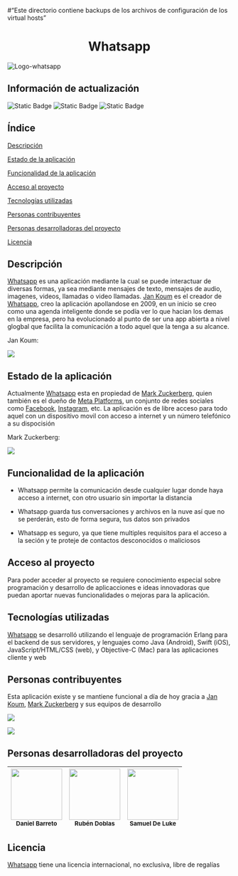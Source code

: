#“Este directorio contiene backups de los archivos de configuración de los virtual hosts”

<h1 align="center">Whatsapp</h1>

![Logo-whatsapp](https://github.com/user-attachments/assets/3dcacd5e-03ce-44c5-9da9-2f742e14cfcd)

<h2>Información de actualización</h2>

![Static Badge](https://img.shields.io/badge/Lincencia-Whatsapp-red)
![Static Badge](https://img.shields.io/badge/Versi%C3%B3n-v23.42.7-green)
![Static Badge](https://img.shields.io/badge/Fecha-22%2F09%2F2025-blue)

<h2>Índice</h2>

[Descripción](#descripción)

[Estado de la aplicación](#estado-de-la-aplicación)

[Funcionalidad de la aplicación](#funcionalidad-de-la-aplicación)

[Acceso al proyecto](#acceso-al-proyecto)

[Tecnologías utilizadas](#tecnologías-utilizadas)

[Personas contribuyentes](#personas-contribuyentes)

[Personas desarrolladoras del proyecto](#personas-desarrolladoras-del-proyecto)

[Licencia](#licencia)

## Descripción

<a href="https://es.wikipedia.org/wiki/WhatsApp">Whatsapp</a> es una aplicación mediante la cual se puede interactuar de diversas formas, ya sea mediante mensajes de texto, mensajes de audio, imagenes, videos, llamadas o video llamadas. <a href="https://es.wikipedia.org/wiki/Jan_Koum">Jan Koum</a> es el creador de <a href="https://es.wikipedia.org/wiki/WhatsApp">Whatsapp</a>, creo la aplicación apollandose en 2009, en un inicio se creo como una agenda inteligente donde se podía ver lo que hacian los demas en la empresa, pero ha evolucionado al punto de ser una app abierta a nivel glogbal que facilita la comunicación a todo aquel que la tenga a su alcance.

<p>Jan Koum:</p>
<a href="https://es.wikipedia.org/wiki/Jan_Koum">
  <img src="https://github.com/user-attachments/assets/b8c95dff-a226-45f0-b7a4-38d3d0cf3dae">
</a>

## Estado de la aplicación

Actualmente <a href="https://es.wikipedia.org/wiki/WhatsApp">Whatsapp</a> esta en propiedad de <a href="https://es.wikipedia.org/wiki/Mark_Zuckerberg">Mark Zuckerberg</a>, quien también es el dueño de <a href="https://es.wikipedia.org/wiki/Meta_Platforms">Meta Platforms</a>, un conjunto de redes sociales como <a href="https://es.wikipedia.org/wiki/Facebook">Facebook</a>, <a href="https://es.wikipedia.org/wiki/Instagram">Instagram</a>, etc. La aplicación es de libre acceso para todo aquel con un dispositivo movil con acceso a internet y un número telefónico a su dispocisión

<p>Mark Zuckerberg:</p>
<a href="https://es.wikipedia.org/wiki/Mark_Zuckerberg">
  <img src="https://github.com/user-attachments/assets/a7c9d0d0-f09f-4d40-b8f2-30e7ec20125f">
</a>

## Funcionalidad de la aplicación

- Whatsapp permite la comunicación desde cualquier lugar donde haya acceso a internet, con otro usuario sin importar la distancia

- Whatsapp guarda tus conversaciones y archivos en la nuve así que no se perderán, esto de forma segura, tus datos son privados

- Whatsapp es seguro, ya que tiene multiples requisitos para el acceso a la seción y te proteje de contactos desconocidos o maliciosos

## Acceso al proyecto

Para poder acceder al proyecto se requiere conocimiento especial sobre programación y desarrollo de aplicacciones e ideas innovadoras que puedan aportar nuevas funcionalidades o mejoras para la aplicación.

## Tecnologías utilizadas

<a href="https://es.wikipedia.org/wiki/WhatsApp">Whatsapp</a> se desarrolló utilizando el lenguaje de programación Erlang para el backend de sus servidores, y lenguajes como Java (Android), Swift (iOS), JavaScript/HTML/CSS (web), y Objective-C (Mac) para las aplicaciones cliente y web

## Personas contribuyentes

Esta aplicación existe y se mantiene funcional a día de hoy gracia a <a href="https://es.wikipedia.org/wiki/Jan_Koum">Jan Koum</a>, <a href="https://es.wikipedia.org/wiki/Mark_Zuckerberg">Mark Zuckerberg</a> y sus equipos de desarrollo

<a href="https://es.wikipedia.org/wiki/Jan_Koum">
  <img src="https://github.com/user-attachments/assets/b8c95dff-a226-45f0-b7a4-38d3d0cf3dae">
</a>
<p></p>
<a href="https://es.wikipedia.org/wiki/Mark_Zuckerberg">
  <img src="https://github.com/user-attachments/assets/a7c9d0d0-f09f-4d40-b8f2-30e7ec20125f">
</a>

## Personas desarrolladoras del proyecto

| <img src="https://github.com/user-attachments/assets/efeaafa4-0b3b-4e5b-b17d-9d71a2c26165" width=115><br><sub>Daniel Barreto</sub> |  <img src="https://github.com/user-attachments/assets/e43addf4-6a03-41a0-9580-e8dd748998b4" width=115><br><sub>Rubén Doblas</sub> |  <img src="https://github.com/user-attachments/assets/16420455-bacf-40ae-8292-9e8d90cae723" width=115><br><sub>Samuel De Luke</sub> |
| :---: | :---: | :---: |

## Licencia

<a href="https://es.wikipedia.org/wiki/WhatsApp">Whatsapp</a> tiene una licencia internacional, no exclusiva, libre de regalías
